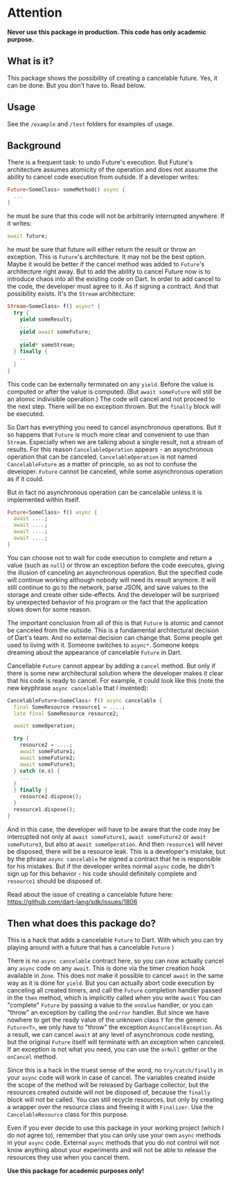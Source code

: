 # Attention

**Never use this package in production. This code has only academic purpose.**

## What is it?

This package shows the possibility of creating a cancelable future. Yes, it can
be done. But you don't have to. Read below.

## Usage

See the `/example` and `/test` folders for examples of usage.

## Background

There is a frequent task: to undo Future's execution. But Future's architecture
assumes atomicity of the operation and does not assume the ability to cancel
code execution from outside. If a developer writes:

```dart
Future<SomeClass> someMethod() async {
  ...
}
```

he must be sure that this code will not be arbitrarily interrupted anywhere.
If it writes:

```dart
await future;
```

he must be sure that future will either return the result or throw an exception.
This is `Future`'s architecture. It may not be the best option. Maybe it would be
better if the cancel method was added to `Future`'s architecture right away. But
to add the ability to cancel Future now is to introduce chaos into all the
existing code on Dart. In order to add cancel to the code, the developer must
agree to it. As if signing a contract. And that possibility exists. It's the
`Stream` architecture:

```dart
Stream<SomeClass> f() async* {
  try {
    yield someResult;
    ...
    yield await someFuture;
    ...
    yield* someStream;
  } finally {
    ..
  }
}
```

This code can be externally terminated on any `yield`. Before the value is
computed or after the value is computed. (But `await someFuture` will still be
an atomic indivisible operation.) The code will cancel and not proceed to the
next step. There will be no exception thrown. But the `finally` block will be
executed.

So Dart has everything you need to cancel asynchronous operations. But it so
happens that `Future` is much more clear and convenient to use than `Stream`.
Especially when we are talking about a single result, not a stream of results.
For this reason `CancelableOperation` appears - an asynchronous operation that
can be canceled. `CancelableOperation` is not named `CancelableFuture` as
a matter of principle, so as not to confuse the developer. `Future` cannot be
canceled, while some asynchronous operation as if it could.

But in fact no asynchronous operation can be cancelable unless it is
implemented within itself.

```dart
Future<SomeClass> f() async {
  await ....;
  await ....;
  await ....;
  await ....;
}
```

You can choose not to wait for code execution to complete and return a value
(such as `null`) or throw an exception before the code executes, giving the
illusion of canceling an asynchronous operation. But the specified code will
continue working although nobody will need its result anymore. It will still
continue to go to the network, parse JSON, and save values to the storage and
create other side-effects. And the developer will be surprised by unexpected
behavior of his program or the fact that the application slows down for some
reason.

The important conclusion from all of this is that `Future` is atomic and cannot
be canceled from the outside. This is a fundamental architectural decision of
Dart's team. And no external decision can change that. Some people get used to
living with it. Someone switches to `async*`. Someone keeps dreaming about the
appearance of cancelable `Future` in Dart.

Cancellable `Future` cannot appear by adding a `cancel` method. But only if
there is some new architectural solution where the developer makes it clear
that his code is ready to cancel. For example, it could look like this (note
the new keyphrase `async cancelable` that I invented):

```dart
CancelableFuture<SomeClass> f() async cancelable {
  final SomeResource resource1 = ....;
  late final SomeResource resource2;

  await someOperation;

  try {
    resource2 = ....;
    await someFuture1;
    await someFuture2;
    await someFuture3;
  } catch (e,s) {
    ...
  }
  } finally {
    resource2.dispose();
  }
  resource1.dispose();
}
```

And in this case, the developer will have to be aware that the code may be
interrupted not only at `await someFuture1`, `await someFuture2` or
`await someFuture3`, but also at `await someOperation`. And then `resource1`
will never be disposed, there will be a resource leak. This is a developer's
mistake, but by the phrase `async cancelable` he signed a contract that he is
responsible for his mistakes. But if the developer writes normal `async` code,
he didn't sign up for this behavior - his code should definitely complete and
`resource1` should be disposed of.

Read about the issue of creating a cancelable future here:
<https://github.com/dart-lang/sdk/issues/1806>

## Then what does this package do?

This is a hack that adds a cancelable `Future` to Dart. With which you can try
playing around with a future that has a cancelable `Future` )

There is no `async cancelable` contract here, so you can now actually cancel
any `async` code on any `await`. This is done via the timer creation hook
available in `Zone`. This does not make it possible to cancel `await` in the
same way as it is done for `yield`. But you can actually abort code execution
by canceling all created timers, and call the `Future` completion handler
passed in the `then` method, which is implicitly called when you write `await`
You can "complete" `Future` by passing a value to the `onValue` handler, or you
can "throw" an exception by calling the `onError` handler. But since we have
nowhere to get the ready value of the unknown class `T` for the generic
`Future<T>`, we only have to "throw" the exception `AsyncCancelException`. As
a result, we can cancel `await` at any level of asynchronous code nesting, but
the original `Future` itself will terminate with an exception when canceled.
If an exception is not what you need, you can use the `orNull` getter or the
`onCancel` method.

Since this is a hack in the truest sense of the word, no `try/catch/finally` in
your `async` code will work in case of cancel. The variables created inside the
scope of the method will be released by Garbage collector, but the resources
created outside will not be disposed of, because the `finally` block will not
be called. You can still recycle resources, but only by creating a wrapper over
the resource class and freeing it with `Finalizer`. Use the
`CancelableResource` class for this purpose.

Even if you ever decide to use this package in your working project (which I do
not agree to), remember that you can only use your own `async` methods in your
`async` code. External `async` methods that you do not control will not know
anything about your experiments and will not be able to release the resources
they use when you cancel them.

**Use this package for academic purposes only!**
